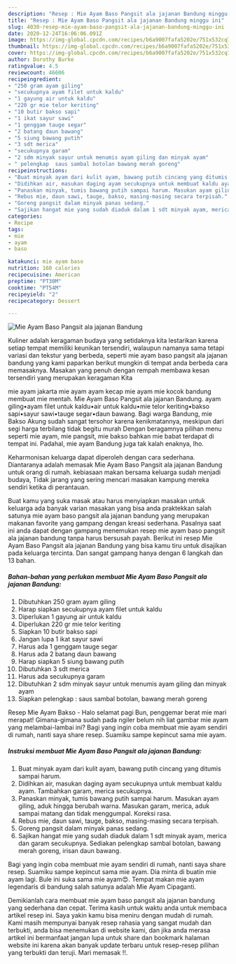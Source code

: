 ```yaml
---
description: "Resep : Mie Ayam Baso Pangsit ala jajanan Bandung minggu ini"
title: "Resep : Mie Ayam Baso Pangsit ala jajanan Bandung minggu ini"
slug: 4030-resep-mie-ayam-baso-pangsit-ala-jajanan-bandung-minggu-ini
date: 2020-12-24T16:06:06.091Z
image: https://img-global.cpcdn.com/recipes/b6a9007fafa5202e/751x532cq70/mie-ayam-baso-pangsit-ala-jajanan-bandung-foto-resep-utama.jpg
thumbnail: https://img-global.cpcdn.com/recipes/b6a9007fafa5202e/751x532cq70/mie-ayam-baso-pangsit-ala-jajanan-bandung-foto-resep-utama.jpg
cover: https://img-global.cpcdn.com/recipes/b6a9007fafa5202e/751x532cq70/mie-ayam-baso-pangsit-ala-jajanan-bandung-foto-resep-utama.jpg
author: Dorothy Burke
ratingvalue: 4.5
reviewcount: 46606
recipeingredient:
- "250 gram ayam giling"
- "secukupnya ayam filet untuk kaldu"
- "1 gayung air untuk kaldu"
- "220 gr mie telor keriting"
- "10 butir bakso sapi"
- "1 ikat sayur sawi"
- "1 genggam tauge segar"
- "2 batang daun bawang"
- "5 siung bawang putih"
- "3 sdt merica"
- "secukupnya garam"
- "2 sdm minyak sayur untuk menumis ayam giling dan minyak ayam"
- " pelengkap  saus sambal botolan bawang merah goreng"
recipeinstructions:
- "Buat minyak ayam dari kulit ayam, bawang putih cincang yang ditumis sampai harum."
- "Didihkan air, masukan daging ayam secukupnya untuk membuat kaldu ayam. Tambahkan garam, merica secukupnya."
- "Panaskan minyak, tumis bawang putih sampai harum. Masukan ayam giling, aduk hingga berubah warna. Masukan garam, merica, aduk sampai matang dan tidak menggumpal. Koreksi rasa."
- "Rebus mie, daun sawi, tauge, bakso, masing-masing secara terpisah."
- "Goreng pangsit dalam minyak panas sedang."
- "Sajikan hangat mie yang sudah diaduk dalam 1 sdt minyak ayam, merica dan garam secukupnya. Sediakan pelengkap sambal botolan, bawang merah goreng, irisan daun bawang."
categories:
- Recipe
tags:
- mie
- ayam
- baso

katakunci: mie ayam baso 
nutrition: 160 calories
recipecuisine: American
preptime: "PT30M"
cooktime: "PT54M"
recipeyield: "2"
recipecategory: Dessert

---
```



![Mie Ayam Baso Pangsit ala jajanan Bandung](https://img-global.cpcdn.com/recipes/b6a9007fafa5202e/751x532cq70/mie-ayam-baso-pangsit-ala-jajanan-bandung-foto-resep-utama.jpg)

Kuliner adalah keragaman budaya yang setidaknya kita lestarikan karena setiap tempat memiliki keunikan tersendiri, walaupun namanya sama tetapi variasi dan tekstur yang berbeda, seperti mie ayam baso pangsit ala jajanan bandung yang kami paparkan berikut mungkin di tempat anda berbeda cara memasaknya. Masakan yang penuh dengan rempah membawa kesan tersendiri yang merupakan keragaman Kita

mie ayam jakarta mie ayam ayam kecap mie ayam mie kocok bandung membuat mie mentah. Mie Ayam Baso Pangsit ala jajanan Bandung. ayam giling•ayam filet untuk kaldu•air untuk kaldu•mie telor keriting•bakso sapi•sayur sawi•tauge segar•daun bawang. Bagi warga Bandung, mie Bakso Akung sudah sangat tersohor karena kenikmatannya, meskipun dari segi harga terbilang tidak begitu murah Dengan beragamnya pilihan menu seperti mie ayam, mie pangsit, mie bakso bahkan mie babat terdapat di tempat ini. Padahal, mie ayam Bandung juga tak kalah enaknya, lho.

Keharmonisan keluarga dapat diperoleh dengan cara sederhana. Diantaranya adalah memasak Mie Ayam Baso Pangsit ala jajanan Bandung untuk orang di rumah. kebiasaan makan bersama keluarga sudah menjadi budaya, Tidak jarang yang sering mencari masakan kampung mereka sendiri ketika di perantauan.

Buat kamu yang suka masak atau harus menyiapkan masakan untuk keluarga ada banyak varian masakan yang bisa anda praktekkan salah satunya mie ayam baso pangsit ala jajanan bandung yang merupakan makanan favorite yang gampang dengan kreasi sederhana. Pasalnya saat ini anda dapat dengan gampang menemukan resep mie ayam baso pangsit ala jajanan bandung tanpa harus bersusah payah.
Berikut ini resep Mie Ayam Baso Pangsit ala jajanan Bandung yang bisa kamu tiru untuk disajikan pada keluarga tercinta. Dan sangat gampang hanya dengan 6 langkah dan 13 bahan.


<!--inarticleads1-->

##### Bahan-bahan yang perlukan membuat Mie Ayam Baso Pangsit ala jajanan Bandung:

1. Dibutuhkan 250 gram ayam giling
1. Harap siapkan secukupnya ayam filet untuk kaldu
1. Diperlukan 1 gayung air untuk kaldu
1. Diperlukan 220 gr mie telor keriting
1. Siapkan 10 butir bakso sapi
1. Jangan lupa 1 ikat sayur sawi
1. Harus ada 1 genggam tauge segar
1. Harus ada 2 batang daun bawang
1. Harap siapkan 5 siung bawang putih
1. Dibutuhkan 3 sdt merica
1. Harus ada secukupnya garam
1. Dibutuhkan 2 sdm minyak sayur untuk menumis ayam giling dan minyak ayam
1. Siapkan  pelengkap : saus sambal botolan, bawang merah goreng


Resep Mie Ayam Bakso - Halo selamat pagi Bun, penggemar berat mie mari merapat! Gimana-gimana sudah pada ngiler belum nih liat gambar mie ayam yang melambai-lambai ini? Bagi yang ingin coba membuat mie ayam sendiri di rumah, nanti saya share resep. Suamiku sampe kepincut sama mie ayam. 

<!--inarticleads2-->

##### Instruksi membuat  Mie Ayam Baso Pangsit ala jajanan Bandung:

1. Buat minyak ayam dari kulit ayam, bawang putih cincang yang ditumis sampai harum.
1. Didihkan air, masukan daging ayam secukupnya untuk membuat kaldu ayam. Tambahkan garam, merica secukupnya.
1. Panaskan minyak, tumis bawang putih sampai harum. Masukan ayam giling, aduk hingga berubah warna. Masukan garam, merica, aduk sampai matang dan tidak menggumpal. Koreksi rasa.
1. Rebus mie, daun sawi, tauge, bakso, masing-masing secara terpisah.
1. Goreng pangsit dalam minyak panas sedang.
1. Sajikan hangat mie yang sudah diaduk dalam 1 sdt minyak ayam, merica dan garam secukupnya. Sediakan pelengkap sambal botolan, bawang merah goreng, irisan daun bawang.


Bagi yang ingin coba membuat mie ayam sendiri di rumah, nanti saya share resep. Suamiku sampe kepincut sama mie ayam. Dia minta di buatin mie ayam lagi. Bule ini suka sama mie ayam😍. Tempat makan mie ayam legendaris di bandung salah satunya adalah Mie Ayam Cipaganti. 

Demikianlah cara membuat mie ayam baso pangsit ala jajanan bandung yang sederhana dan cepat. Terima kasih untuk waktu anda untuk membaca artikel resep ini. Saya yakin kamu bisa meniru dengan mudah di rumah. Kami masih mempunyai banyak resep rahasia yang sangat mudah dan terbukti, anda bisa menemukan di website kami, dan jika anda merasa artikel ini bermanfaat jangan lupa untuk share dan bookmark halaman website ini karena akan banyak update terbaru untuk resep-resep pilihan yang terbukti dan teruji. Mari memasak !!. 
